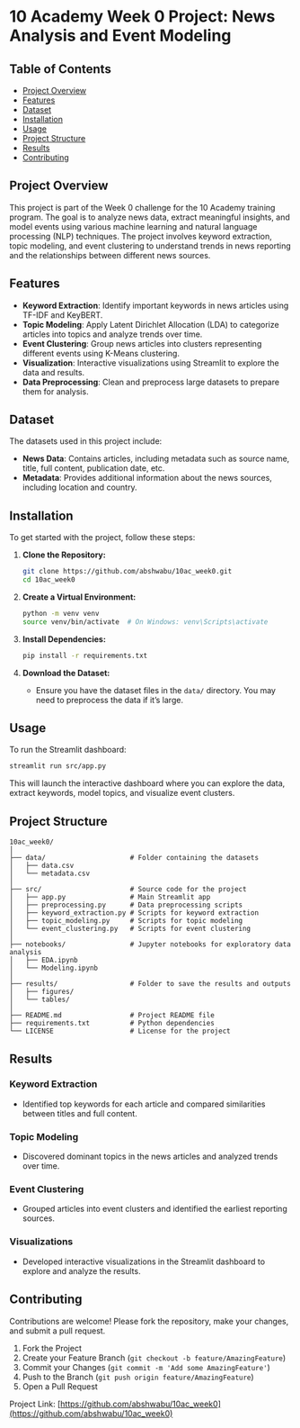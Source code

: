 

# **10 Academy Week 0 Project: News Analysis and Event Modeling**


## **Table of Contents**

- [Project Overview](#project-overview)
- [Features](#features)
- [Dataset](#dataset)
- [Installation](#installation)
- [Usage](#usage)
- [Project Structure](#project-structure)
- [Results](#results)
- [Contributing](#contributing)


## **Project Overview**

This project is part of the Week 0 challenge for the 10 Academy training program. The goal is to analyze news data, extract meaningful insights, and model events using various machine learning and natural language processing (NLP) techniques. The project involves keyword extraction, topic modeling, and event clustering to understand trends in news reporting and the relationships between different news sources.

## **Features**

- **Keyword Extraction**: Identify important keywords in news articles using TF-IDF and KeyBERT.
- **Topic Modeling**: Apply Latent Dirichlet Allocation (LDA) to categorize articles into topics and analyze trends over time.
- **Event Clustering**: Group news articles into clusters representing different events using K-Means clustering.
- **Visualization**: Interactive visualizations using Streamlit to explore the data and results.
- **Data Preprocessing**: Clean and preprocess large datasets to prepare them for analysis.

## **Dataset**

The datasets used in this project include:

- **News Data**: Contains articles, including metadata such as source name, title, full content, publication date, etc.
- **Metadata**: Provides additional information about the news sources, including location and country.

## **Installation**

To get started with the project, follow these steps:

1. **Clone the Repository:**

   ```bash
   git clone https://github.com/abshwabu/10ac_week0.git
   cd 10ac_week0
   ```

2. **Create a Virtual Environment:**

   ```bash
   python -m venv venv
   source venv/bin/activate  # On Windows: venv\Scripts\activate
   ```

3. **Install Dependencies:**

   ```bash
   pip install -r requirements.txt
   ```

4. **Download the Dataset:**
   - Ensure you have the dataset files in the `data/` directory. You may need to preprocess the data if it’s large.

## **Usage**

To run the Streamlit dashboard:

```bash
streamlit run src/app.py
```

This will launch the interactive dashboard where you can explore the data, extract keywords, model topics, and visualize event clusters.

## **Project Structure**

```
10ac_week0/
│
├── data/                     # Folder containing the datasets
│   ├── data.csv
│   └── metadata.csv
│
├── src/                      # Source code for the project
│   ├── app.py                # Main Streamlit app
│   ├── preprocessing.py      # Data preprocessing scripts
│   ├── keyword_extraction.py # Scripts for keyword extraction
│   ├── topic_modeling.py     # Scripts for topic modeling
│   └── event_clustering.py   # Scripts for event clustering
│
├── notebooks/                # Jupyter notebooks for exploratory data analysis
│   ├── EDA.ipynb
│   └── Modeling.ipynb
│
├── results/                  # Folder to save the results and outputs
│   ├── figures/
│   └── tables/
│
├── README.md                 # Project README file
├── requirements.txt          # Python dependencies
└── LICENSE                   # License for the project
```

## **Results**

### **Keyword Extraction**
- Identified top keywords for each article and compared similarities between titles and full content.

### **Topic Modeling**
- Discovered dominant topics in the news articles and analyzed trends over time.

### **Event Clustering**
- Grouped articles into event clusters and identified the earliest reporting sources.

### **Visualizations**
- Developed interactive visualizations in the Streamlit dashboard to explore and analyze the results.

## **Contributing**

Contributions are welcome! Please fork the repository, make your changes, and submit a pull request.

1. Fork the Project
2. Create your Feature Branch (`git checkout -b feature/AmazingFeature`)
3. Commit your Changes (`git commit -m 'Add some AmazingFeature'`)
4. Push to the Branch (`git push origin feature/AmazingFeature`)
5. Open a Pull Request



 
Project Link: [https://github.com/abshwabu/10ac_week0](https://github.com/abshwabu/10ac_week0)

